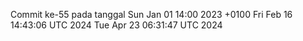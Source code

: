 Commit ke-55 pada tanggal Sun Jan 01 14:00 2023 +0100
Fri Feb 16 14:43:06 UTC 2024
Tue Apr 23 06:31:47 UTC 2024
